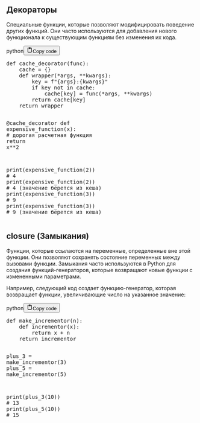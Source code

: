 <h2>Декораторы</h2>
<p>Специальные функции, которые позволяют модифицировать поведение других функций.
Они часто используются для добавления нового функционала к существующим функциям без изменения их кода.</p>
<div class="code_element"><div class="lang_line"><text>python</text><button class="copy_code_button" onclick="CopyCode(this)"><svg style="width: 1.2em;height: 1.2em;" aria-hidden="true" xmlns="http://www.w3.org/2000/svg" fill="none" viewBox="0 0 24 24"><path stroke="currentColor" stroke-linecap="round" stroke-linejoin="round" stroke-width="2" d="M15 4h3a1 1 0 0 1 1 1v15a1 1 0 0 1-1 1H6a1 1 0 0 1-1-1V5a1 1 0 0 1 1-1h3m0 3h6m-5-4v4h4V3h-4Z"/></svg><text>Copy code</text></button></div><div class="code language-python"><div class="highlight"><pre><span></span><span class="k">def</span> <span class="nf">cache_decorator</span><span class="p">(</span><span class="n">func</span><span class="p">):</span>
    <span class="n">cache</span> <span class="o">=</span> <span class="p">{}</span>
    <span class="k">def</span> <span class="nf">wrapper</span><span class="p">(</span><span class="o">*</span><span class="n">args</span><span class="p">,</span> <span class="o">**</span><span class="n">kwargs</span><span class="p">):</span>
        <span class="n">key</span> <span class="o">=</span> <span class="sa">f</span><span class="s2">&quot;</span><span class="si">{</span><span class="n">args</span><span class="si">}</span><span class="s2">:</span><span class="si">{</span><span class="n">kwargs</span><span class="si">}</span><span class="s2">&quot;</span>
        <span class="k">if</span> <span class="n">key</span> <span class="ow">not</span> <span class="ow">in</span> <span class="n">cache</span><span class="p">:</span>
            <span class="n">cache</span><span class="p">[</span><span class="n">key</span><span class="p">]</span> <span class="o">=</span> <span class="n">func</span><span class="p">(</span><span class="o">*</span><span class="n">args</span><span class="p">,</span> <span class="o">**</span><span class="n">kwargs</span><span class="p">)</span>
        <span class="k">return</span> <span class="n">cache</span><span class="p">[</span><span class="n">key</span><span class="p">]</span>
    <span class="k">return</span> <span class="n">wrapper</span>

<span class="nd">@cache_decorator</span>
<span class="k">def</span> <span class="nf">expensive_function</span><span class="p">(</span><span class="n">x</span><span class="p">):</span>
    <span class="c1"># дорогая расчетная функция</span>
    <span class="k">return</span> <span class="n">x</span><span class="o">**</span><span class="mi">2</span>

<span class="nb">print</span><span class="p">(</span><span class="n">expensive_function</span><span class="p">(</span><span class="mi">2</span><span class="p">))</span>  <span class="c1"># 4</span>
<span class="nb">print</span><span class="p">(</span><span class="n">expensive_function</span><span class="p">(</span><span class="mi">2</span><span class="p">))</span>  <span class="c1"># 4 (значение берется из кеша)</span>
<span class="nb">print</span><span class="p">(</span><span class="n">expensive_function</span><span class="p">(</span><span class="mi">3</span><span class="p">))</span>  <span class="c1"># 9</span>
<span class="nb">print</span><span class="p">(</span><span class="n">expensive_function</span><span class="p">(</span><span class="mi">3</span><span class="p">))</span>  <span class="c1"># 9 (значение берется из кеша)</span>
</pre></div></div></div>

<h2>closure (Замыкания)</h2>
<p>Функции, которые ссылаются на переменные, определенные вне этой функции.
Они позволяют сохранять состояние переменных между вызовами функции.
Замыкания часто используются в Python для создания функций-генераторов,
которые возвращают новые функции с измененными параметрами.</p>
<p>Например, следующий код создает функцию-генератор, которая возвращает
функции, увеличивающие число на указанное значение:</p>
<div class="code_element"><div class="lang_line"><text>python</text><button class="copy_code_button" onclick="CopyCode(this)"><svg style="width: 1.2em;height: 1.2em;" aria-hidden="true" xmlns="http://www.w3.org/2000/svg" fill="none" viewBox="0 0 24 24"><path stroke="currentColor" stroke-linecap="round" stroke-linejoin="round" stroke-width="2" d="M15 4h3a1 1 0 0 1 1 1v15a1 1 0 0 1-1 1H6a1 1 0 0 1-1-1V5a1 1 0 0 1 1-1h3m0 3h6m-5-4v4h4V3h-4Z"/></svg><text>Copy code</text></button></div><div class="code language-python"><div class="highlight"><pre><span></span><span class="k">def</span> <span class="nf">make_incrementor</span><span class="p">(</span><span class="n">n</span><span class="p">):</span>
    <span class="k">def</span> <span class="nf">incrementor</span><span class="p">(</span><span class="n">x</span><span class="p">):</span>
        <span class="k">return</span> <span class="n">x</span> <span class="o">+</span> <span class="n">n</span>
    <span class="k">return</span> <span class="n">incrementor</span>

<span class="n">plus_3</span> <span class="o">=</span> <span class="n">make_incrementor</span><span class="p">(</span><span class="mi">3</span><span class="p">)</span>
<span class="n">plus_5</span> <span class="o">=</span> <span class="n">make_incrementor</span><span class="p">(</span><span class="mi">5</span><span class="p">)</span>

<span class="nb">print</span><span class="p">(</span><span class="n">plus_3</span><span class="p">(</span><span class="mi">10</span><span class="p">))</span>  <span class="c1"># 13</span>
<span class="nb">print</span><span class="p">(</span><span class="n">plus_5</span><span class="p">(</span><span class="mi">10</span><span class="p">))</span>  <span class="c1"># 15</span>
</pre></div></div></div>